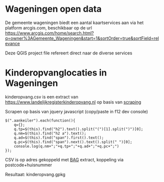 # Wageningen open data

De gemeente wageningen biedt een aantal kaartservices aan via het platform arcgis.com, beschikbaar op de url 
https://www.arcgis.com/home/search.html?q=owner%3AGemeente_Wageningen&start=1&sortOrder=true&sortField=relevance

Deze QGIS project file refereert direct naar de diverse services

# Kinderopvanglocaties in Wageningen

kinderopvang.csv is een extract van https://www.landelijkregisterkinderopvang.nl op basis van [scraping](https://nl.wikipedia.org/wiki/Scrapen)

Scrapen op basis van jquery javascript (copy/paste in f12 dev console)

```
$(".aankeiler").each(function(){
	q={};
	q.tp=$(this).find("h2").text().split("(")[1].split(")")[0];
	q.nm=$(this).find("h2 a").text();
	q.ad=$(this).find("span").first().text();
	q.pc=$(this).find("span").next().text().split(" ")[0];
	console.log(q.nm+";"+q.tp+";"+q.ad+";"+q.pc+";")
});
```

CSV is op adres gekoppeld met [BAG](http://nationaalgeoregister.nl/geonetwork/srv/metadata/aa3b5e6e-7baa-40c0-8972-3353e927ec2f) extract, koppeling via postcode+huisnummer

Resultaat: kinderopvang.gpkg
